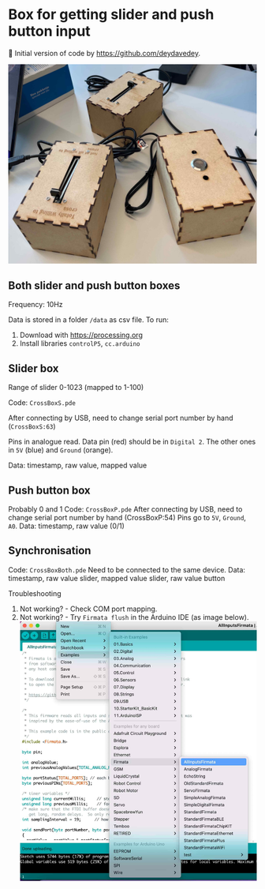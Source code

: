 # Box for getting slider and push button input
🚀 Initial version of code by https://github.com/deydavedey.

![Boxes](figures/boxes.jpg)

## Both slider and push button boxes
Frequency: 10Hz

Data is stored in a folder `/data` as csv file.
To run:
1. Download with https://processing.org
2. Install libraries `controlP5`, `cc.arduino`

## Slider box
Range of slider 0-1023 (mapped to 1-100)

Code: `CrossBoxS.pde`

After connecting by USB, need to change serial port number by hand (`CrossBoxS:63`)

Pins in analogue read. Data pin (red) should be in `Digital 2`. The other ones in `5V` (blue) and `Ground` (orange).

Data: timestamp, raw value, mapped value

## Push button box
Probably 0 and 1
Code: `CrossBoxP.pde`
After connecting by USB, need to change serial port number by hand (CrossBoxP:54)
Pins go to `5V`, `Ground`, `A0`.
Data: timestamp, raw value (0/1)

## Synchronisation
Code: `CrossBoxBoth.pde`
Need to be connected to the same device.
Data: timestamp, raw value slider, mapped value slider, raw value button

Troubleshooting
1. Not working? - Check COM port mapping.
2. Not working? - Try `Firmata flush` in the Arduino IDE (as image below).
![Firmata flush](figures/firmata.jpg)
